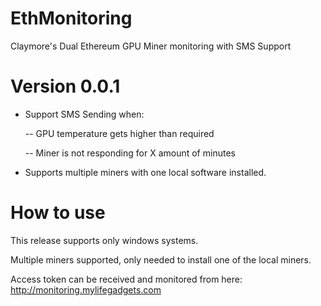 # EthMonitoring
Claymore's Dual Ethereum GPU Miner monitoring with SMS Support

# Version 0.0.1

- Support SMS Sending when:

	-- GPU temperature gets higher than required

	-- Miner is not responding for X amount of minutes


- Supports multiple miners with one local software installed.

# How to use

This release supports only windows systems. 

Multiple miners supported, only needed to install one of the local miners. 

Access token can be received and monitored from here: http://monitoring.mylifegadgets.com